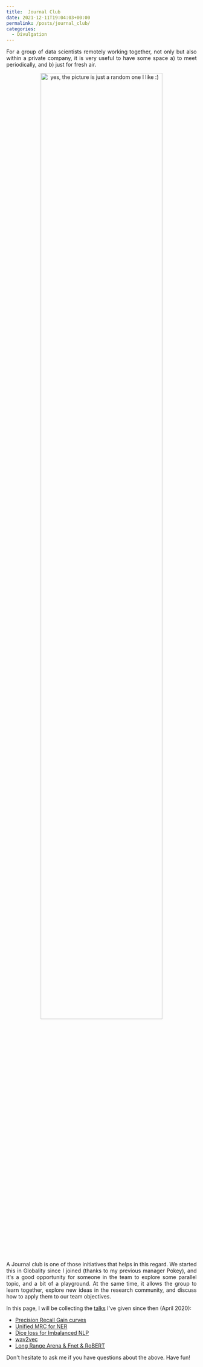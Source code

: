 ```yaml
---
title:  Journal Club
date: 2021-12-11T19:04:03+00:00
permalink: /posts/journal_club/
categories:
  - Divulgation
---
```



<p style="text-align: justify;"> For a group 
of data scientists remotely working together, not only but also within a private 
company, it is very useful to have some space a) to meet periodically, 
 and b) just for fresh air. 
 </p>

<div style="text-align: center">
  <img src="/content/cel_maco.jpg" alt="yes, the picture is just a random one I like :)" width="80%" />
</div> <p></p>



<p style="text-align: justify;">
A Journal club is 
 one of those initiatives that helps in this regard. We started this in 
 Globality since I joined (thanks to my previous manager Pokey), and it's a good 
 opportunity for someone in the team to explore some parallel topic, and a bit of a 
 playground. At the same time, it allows the group to learn together, explore 
 new ideas in the research community, and discuss how to apply them to our 
 team objectives. 
</p>

<p> </p>

In this page, I will be collecting the 
[talks](https://drive.google.com/drive/folders/1FKblUDZb4K0yjM749X8z3YUGT6wWh5mv?usp=sharing)
 I've given since then (April 2020):

<ul>
<li>
<a href="https://docs.google.com/presentation/d/1PXTLTWk-y8ABopHWOAXAm44TQ5rRJfdpk77NKFfgx9A/edit?usp=sharing">Precision Recall Gain curves</a>
</li>
<li>
<a href="https://docs.google.com/presentation/d/1F_QmQbiMWhYX_smrWedwCzc3f7GkEu3LxeR_u0cPSXc/edit?usp=sharing">Unified MRC for NER</a>
</li>
<li>
<a href="https://docs.google.com/presentation/d/1jUoCx8ayIoJ_s_AkIszQM5y8MgJOomHnXEeW2m15XJA/edit?usp=sharing">Dice loss for Imbalanced NLP</a>
</li>
<li>
<a href="https://docs.google.com/presentation/d/1O8a9JBofV4gY1jVQvIUzXuW0ECBlXs0XcDHWk03KKOo/edit?usp=sharing">wav2vec</a>
</li>
<li>
<a href="https://docs.google.com/presentation/d/18vI8wSmncxSsf4PMmQFE-V84M9fApAPX4DGwl-_31w0/edit?usp=sharing">Long Range Arena & Fnet & RoBERT</a>
</li>
</ul> 

Don't hesitate to ask me if you have questions about the above. Have fun!
